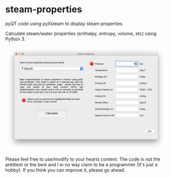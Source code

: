 # steam-properties
pyQT code using pyXsteam to display steam properties

Calculate steam/water properties (enthalpy, entropy, volume, etc) using Python 3.

![](screenshot-OSX.png)

Please feel free to use/modify to your hearts content. The code is not the prettiest or the best and I in no way claim to be a programmer (It's just a hobby). If you think you can improve it, please go ahead.
